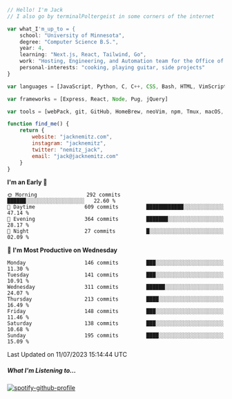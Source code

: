 ```javascript
// Hello! I'm Jack
// I also go by terminalPoltergeist in some corners of the internet

var what_I'm_up_to = {
    school: "University of Minnesota",
    degree: "Computer Science B.S.",
    year: 4,
    learning: "Next.js, React, Tailwind, Go",
    work: "Hosting, Engineering, and Automation team for the Office of Information Technology at UMN",
    personal-interests: "cooking, playing guitar, side projects"
}

var languages = [JavaScript, Python, C, C++, CSS, Bash, HTML, VimScript]

var frameworks = [Express, React, Node, Pug, jQuery]

var tools = [webPack, git, GitHub, HomeBrew, neoVim, npm, Tmux, macOS, Ubuntu, Docker, Nginx]

function find_me() {
    return {
        website: "jacknemitz.com",
        instagram: "jacknemitz",
        twitter: "nemitz_jack",
        email: "jack@jacknemitz.com"
    }
}
```

<!--START_SECTION:waka-->
**I'm an Early 🐤** 

```text
🌞 Morning                292 commits         ██████░░░░░░░░░░░░░░░░░░░   22.60 % 
🌆 Daytime                609 commits         ████████████░░░░░░░░░░░░░   47.14 % 
🌃 Evening                364 commits         ███████░░░░░░░░░░░░░░░░░░   28.17 % 
🌙 Night                  27 commits          █░░░░░░░░░░░░░░░░░░░░░░░░   02.09 % 
```
📅 **I'm Most Productive on Wednesday** 

```text
Monday                   146 commits         ███░░░░░░░░░░░░░░░░░░░░░░   11.30 % 
Tuesday                  141 commits         ███░░░░░░░░░░░░░░░░░░░░░░   10.91 % 
Wednesday                311 commits         ██████░░░░░░░░░░░░░░░░░░░   24.07 % 
Thursday                 213 commits         ████░░░░░░░░░░░░░░░░░░░░░   16.49 % 
Friday                   148 commits         ███░░░░░░░░░░░░░░░░░░░░░░   11.46 % 
Saturday                 138 commits         ███░░░░░░░░░░░░░░░░░░░░░░   10.68 % 
Sunday                   195 commits         ████░░░░░░░░░░░░░░░░░░░░░   15.09 % 
```



 Last Updated on 11/07/2023 15:14:44 UTC
<!--END_SECTION:waka-->

##### What I'm Listening to...

[![spotify-github-profile](https://spotify-github-profile.vercel.app/api/view?uid=jack.nemitz&cover_image=true&show_offline=true&bar_color=53b14f&bar_color_cover=false&background_color=121212FF)](https://spotify-github-profile.vercel.app/api/view?uid=jack.nemitz&redirect=true)

